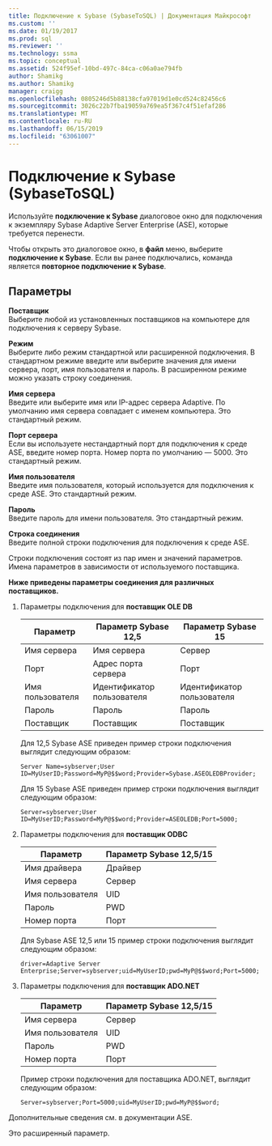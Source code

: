 ```yaml
---
title: Подключение к Sybase (SybaseToSQL) | Документация Майкрософт
ms.custom: ''
ms.date: 01/19/2017
ms.prod: sql
ms.reviewer: ''
ms.technology: ssma
ms.topic: conceptual
ms.assetid: 524f95ef-10bd-497c-84ca-c06a0ae794fb
author: Shamikg
ms.author: Shamikg
manager: craigg
ms.openlocfilehash: 0805246d5b88138cfa97019d1e0cd524c82456c6
ms.sourcegitcommit: 3026c22b7fba19059a769ea5f367c4f51efaf286
ms.translationtype: MT
ms.contentlocale: ru-RU
ms.lasthandoff: 06/15/2019
ms.locfileid: "63061007"
---
```

# <a name="connect-to-sybase-sybasetosql"></a>Подключение к Sybase (SybaseToSQL)
Используйте **подключение к Sybase** диалоговое окно для подключения к экземпляру Sybase Adaptive Server Enterprise (ASE), которые требуется перенести.  
  
Чтобы открыть это диалоговое окно, в **файл** меню, выберите **подключение к Sybase**. Если вы ранее подключались, команда является **повторное подключение к Sybase**.  
  
## <a name="options"></a>Параметры  
**Поставщик**  
Выберите любой из установленных поставщиков на компьютере для подключения к серверу Sybase.  
  
**Режим**  
Выберите либо режим стандартной или расширенной подключения. В стандартном режиме введите или выберите значения для имени сервера, порт, имя пользователя и пароль. В расширенном режиме можно указать строку соединения.  
  
**Имя сервера**  
Введите или выберите имя или IP-адрес сервера Adaptive. По умолчанию имя сервера совпадает с именем компьютера. Это стандартный режим.  
  
**Порт сервера**  
Если вы используете нестандартный порт для подключения к среде ASE, введите номер порта. Номер порта по умолчанию — 5000. Это стандартный режим.  
  
**Имя пользователя**  
Введите имя пользователя, который используется для подключения к среде ASE. Это стандартный режим.  
  
**Пароль**  
Введите пароль для имени пользователя. Это стандартный режим.  
  
**Строка соединения**  
Введите полной строки подключения для подключения к среде ASE.  
  
Строки подключения состоят из пар имен и значений параметров. Имена параметров в зависимости от используемого поставщика.  
  
**Ниже приведены параметры соединения для различных поставщиков.**  
  
1.  Параметры подключения для **поставщик OLE DB**  
  
    |Параметр|Параметр Sybase 12,5|Параметр Sybase 15|  
    |-----------|-------------------------|-----------------------|  
    |Имя сервера|Имя сервера|Сервер|  
    |Порт|Адрес порта сервера|Порт|  
    |Имя пользователя|Идентификатор пользователя|Идентификатор пользователя|  
    |Пароль|Пароль|Пароль|  
    |Поставщик|Поставщик|Поставщик|  
  
    Для 12,5 Sybase ASE приведен пример строки подключения выглядит следующим образом:  
  
    `Server Name=sybserver;User ID=MyUserID;Password=MyP@$$word;Provider=Sybase.ASEOLEDBProvider;`  
  
    Для 15 Sybase ASE приведен пример строки подключения выглядит следующим образом:  
  
    `Server=sybserver;User ID=MyUserID;Password=MyP@$$word;Provider=ASEOLEDB;Port=5000;`  
  
2.  Параметры подключения для **поставщик ODBC**  
  
    |Параметр|Параметр Sybase 12,5/15|  
    |-----------|-----------------------------|  
    |Имя драйвера|Драйвер|  
    |Имя сервера|Сервер|  
    |Имя пользователя|UID|  
    |Пароль|PWD|  
    |Номер порта|Порт|  
  
    Для Sybase ASE 12,5 или 15 пример строки подключения выглядит следующим образом:  
  
    `driver=Adaptive Server Enterprise;Server=sybserver;uid=MyUserID;pwd=MyP@$$word;Port=5000;`  
  
3.  Параметры подключения для **поставщик ADO.NET**  
  
    |Параметр|Параметр Sybase 12,5/15|  
    |-----------|-----------------------------|  
    |Имя сервера|Сервер|  
    |Имя пользователя|UID|  
    |Пароль|PWD|  
    |Номер порта|Порт|  
  
    Пример строки подключения для поставщика ADO.NET, выглядит следующим образом:  
  
    `Server=sybserver;Port=5000;uid=MyUserID;pwd=MyP@$$word;`  
  
Дополнительные сведения см. в документации ASE.  
  
Это расширенный параметр.  
  

